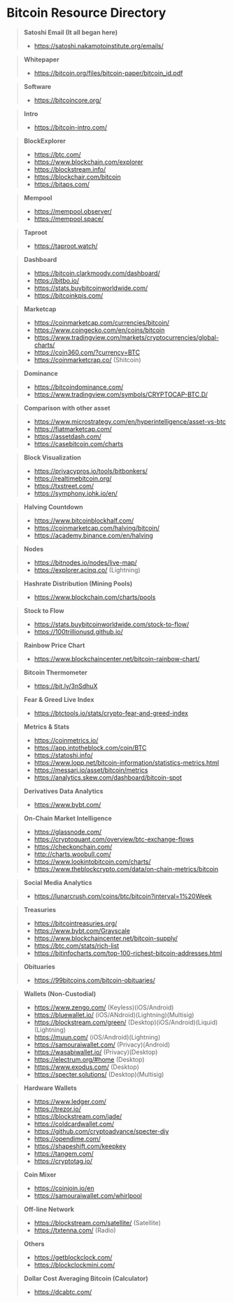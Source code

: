 # Bitcoin Resource Directory

> **Satoshi Email (It all began here)**
> - https://satoshi.nakamotoinstitute.org/emails/

> **Whitepaper** 
> - https://bitcoin.org/files/bitcoin-paper/bitcoin_id.pdf

> **Software**
> - https://bitcoincore.org/ 

> **Intro**
> - https://bitcoin-intro.com/

> **BlockExplorer**
> - https://btc.com/
> - https://www.blockchain.com/explorer
> - https://blockstream.info/
> - https://blockchair.com/bitcoin
> - https://bitaps.com/

> **Mempool**
> - https://mempool.observer/
> - https://mempool.space/

> **Taproot**
> - https://taproot.watch/

> **Dashboard**
> - https://bitcoin.clarkmoody.com/dashboard/
> - https://bitbo.io/
> - https://stats.buybitcoinworldwide.com/
> - https://bitcoinkpis.com/

> **Marketcap**
> - https://coinmarketcap.com/currencies/bitcoin/
> - https://www.coingecko.com/en/coins/bitcoin
> - https://www.tradingview.com/markets/cryptocurrencies/global-charts/
> - https://coin360.com/?currency=BTC
> - https://coinmarketcrap.co/ (Shitcoin)

> **Dominance**
> - https://bitcoindominance.com/
> - https://www.tradingview.com/symbols/CRYPTOCAP-BTC.D/

> **Comparison with other asset**
> - https://www.microstrategy.com/en/hyperintelligence/asset-vs-btc
> - https://fiatmarketcap.com/
> - https://assetdash.com/
> - https://casebitcoin.com/charts

> **Block Visualization**
> - https://privacypros.io/tools/bitbonkers/
> - https://realtimebitcoin.org/
> - https://txstreet.com/
> - https://symphony.iohk.io/en/

> **Halving Countdown**
> - https://www.bitcoinblockhalf.com/
> - https://coinmarketcap.com/halving/bitcoin/
> - https://academy.binance.com/en/halving

> **Nodes**
> - https://bitnodes.io/nodes/live-map/
> - https://explorer.acinq.co/ (Lightning)

> **Hashrate Distribution (Mining Pools)**
> - https://www.blockchain.com/charts/pools

> **Stock to Flow**
> - https://stats.buybitcoinworldwide.com/stock-to-flow/
> - https://100trillionusd.github.io/

> **Rainbow Price Chart**
> - https://www.blockchaincenter.net/bitcoin-rainbow-chart/

> **Bitcoin Thermometer**
> - https://bit.ly/3nSdhuX

> **Fear & Greed Live Index**
> - https://btctools.io/stats/crypto-fear-and-greed-index

> **Metrics & Stats**
> - https://coinmetrics.io/
> - https://app.intotheblock.com/coin/BTC
> - https://statoshi.info/
> - https://www.lopp.net/bitcoin-information/statistics-metrics.html
> - https://messari.io/asset/bitcoin/metrics
> - https://analytics.skew.com/dashboard/bitcoin-spot

> **Derivatives Data Analytics**
> - https://www.bybt.com/

> **On-Chain Market Intelligence**
> - https://glassnode.com/
> - https://cryptoquant.com/overview/btc-exchange-flows
> - https://checkonchain.com/
> - http://charts.woobull.com/
> - https://www.lookintobitcoin.com/charts/
> - https://www.theblockcrypto.com/data/on-chain-metrics/bitcoin

> **Social Media Analytics**
> - https://lunarcrush.com/coins/btc/bitcoin?interval=1%20Week

> **Treasuries**
> - https://bitcointreasuries.org/
> - https://www.bybt.com/Grayscale
> - https://www.blockchaincenter.net/bitcoin-supply/
> - https://btc.com/stats/rich-list
> - https://bitinfocharts.com/top-100-richest-bitcoin-addresses.html

> **Obituaries**
> - https://99bitcoins.com/bitcoin-obituaries/

> **Wallets (Non-Custodial)**
> - https://www.zengo.com/ (Keyless)(iOS/Android)
> - https://bluewallet.io/ (iOS/ANdroid)(Lightning)(Multisig)
> - https://blockstream.com/green/ (Desktop)(iOS/Android)(Liquid)(Lightning)
> - https://muun.com/ (iOS/Android)(Lightning)
> - https://samouraiwallet.com/ (Privacy)(Android)
> - https://wasabiwallet.io/ (Privacy)(Desktop)
> - https://electrum.org/#home (Desktop)
> - https://www.exodus.com/ (Desktop)
> - https://specter.solutions/ (Desktop)(Multisig)

> **Hardware Wallets**
> - https://www.ledger.com/
> - https://trezor.io/
> - https://blockstream.com/jade/
> - https://coldcardwallet.com/
> - https://github.com/cryptoadvance/specter-diy
> - https://opendime.com/
> - https://shapeshift.com/keepkey
> - https://tangem.com/
> - https://cryptotag.io/

> **Coin Mixer**
> - https://coinjoin.io/en
> - https://samouraiwallet.com/whirlpool

> **Off-line Network**
> - https://blockstream.com/satellite/ (Satellite)
> - https://txtenna.com/ (Radio)

> **Others**
> - https://getblockclock.com/
> - https://blockclockmini.com/

> **Dollar Cost Averaging Bitcoin (Calculator)**
> - https://dcabtc.com/